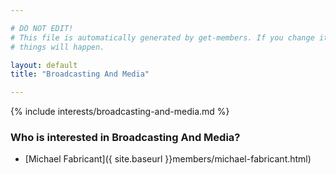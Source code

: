 ```yaml
---

# DO NOT EDIT!
# This file is automatically generated by get-members. If you change it, bad
# things will happen.

layout: default
title: "Broadcasting And Media"

---
```


{% include interests/broadcasting-and-media.md %}

### Who is interested in Broadcasting And Media?


* [Michael Fabricant]({ site.baseurl }}members/michael-fabricant.html)
